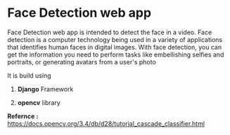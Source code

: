 # Face Detection web app 

Face Detection web app is intended to detect the face in a video.
Face detection is a computer technology being used in a variety of applications that identifies human faces in digital images.
With face detection, you can get the information you need to perform tasks like embellishing selfies and portraits, or generating avatars from a user's photo

It is build using

1. **Django** Framework

2. **opencv** library


**Refernce :** https://docs.opencv.org/3.4/db/d28/tutorial_cascade_classifier.html
